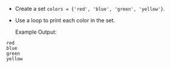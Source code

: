 - Create a set `colors = {'red', 'blue', 'green', 'yellow'}`.
- Use a loop to print each color in the set.

  Example Output:  
```
red
blue
green
yellow
```
